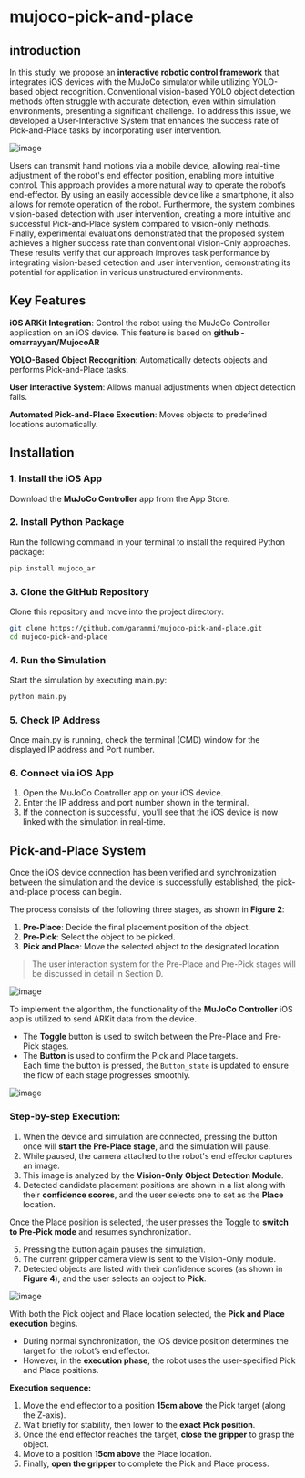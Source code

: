 # mujoco-pick-and-place

## **introduction**
In this study, we propose an **interactive robotic control framework** that integrates iOS devices with the MuJoCo simulator while utilizing YOLO-based object recognition. Conventional vision-based YOLO object detection methods often struggle with accurate detection, even within simulation environments, presenting a significant challenge. To address this issue, we developed a User-Interactive System that enhances the success rate of Pick-and-Place tasks by incorporating user intervention.

![image](https://github.com/user-attachments/assets/97ac48af-a86e-4e51-89a9-2b7a3fd6ee2f)

Users can transmit hand motions via a mobile device, allowing real-time adjustment of the robot's end effector position, enabling more intuitive control. This approach provides a more natural way to operate the robot’s end-effector. By using an easily accessible device like a smartphone, it also allows for remote operation of the robot. Furthermore, the system combines vision-based detection with user intervention, creating a more intuitive and successful Pick-and-Place system compared to vision-only methods. Finally, experimental evaluations demonstrated that the proposed system achieves a higher success rate than conventional Vision-Only approaches. These results verify that our approach improves task performance by integrating vision-based detection and user intervention, demonstrating its potential for application in various unstructured environments.


## **Key Features**
**iOS ARKit Integration**: Control the robot using the MuJoCo Controller application on an iOS device. This feature is based on **github - omarrayyan/MujocoAR**

**YOLO-Based Object Recognition**: Automatically detects objects and performs Pick-and-Place tasks.

**User Interactive System**: Allows manual adjustments when object detection fails.

**Automated Pick-and-Place Execution**: Moves objects to predefined locations automatically.



##  Installation

### 1. Install the iOS App  
Download the **MuJoCo Controller** app from the App Store.  


### 2. Install Python Package  
Run the following command in your terminal to install the required Python package:

```bash
pip install mujoco_ar
```

### 3. Clone the GitHub Repository
Clone this repository and move into the project directory:

```bash
git clone https://github.com/garammi/mujoco-pick-and-place.git
cd mujoco-pick-and-place
```
### 4. Run the Simulation
Start the simulation by executing main.py:

```bash
python main.py
```
### 5. Check IP Address
Once main.py is running, check the terminal (CMD) window for the displayed IP address and Port number.

### 6. Connect via iOS App
1. Open the MuJoCo Controller app on your iOS device.  
2. Enter the IP address and port number shown in the terminal.  
3. If the connection is successful, you’ll see that the iOS device is now linked with the simulation in real-time.


## Pick-and-Place System

Once the iOS device connection has been verified and synchronization between the simulation and the device is successfully established, the pick-and-place process can begin.

The process consists of the following three stages, as shown in **Figure 2**:
1. **Pre-Place**: Decide the final placement position of the object.
2. **Pre-Pick**: Select the object to be picked.
3. **Pick and Place**: Move the selected object to the designated location.

> The user interaction system for the Pre-Place and Pre-Pick stages will be discussed in detail in Section D.

![image](https://github.com/user-attachments/assets/618267c6-ee3e-4127-9e7a-f00d596993c2)


To implement the algorithm, the functionality of the **MuJoCo Controller** iOS app is utilized to send ARKit data from the device.  
- The **Toggle** button is used to switch between the Pre-Place and Pre-Pick stages.  
- The **Button** is used to confirm the Pick and Place targets.  
Each time the button is pressed, the `Button_state` is updated to ensure the flow of each stage progresses smoothly.

![image](https://github.com/user-attachments/assets/3f81d1c4-d12a-4f7e-b792-815b23daea8f)


### Step-by-step Execution:

1. When the device and simulation are connected, pressing the button once will **start the Pre-Place stage**, and the simulation will pause.
2. While paused, the camera attached to the robot's end effector captures an image.
3. This image is analyzed by the **Vision-Only Object Detection Module**.
4. Detected candidate placement positions are shown in a list along with their **confidence scores**, and the user selects one to set as the **Place** location.

Once the Place position is selected, the user presses the Toggle to **switch to Pre-Pick mode** and resumes synchronization.

5. Pressing the button again pauses the simulation.
6. The current gripper camera view is sent to the Vision-Only module.
7. Detected objects are listed with their confidence scores (as shown in **Figure 4**), and the user selects an object to **Pick**.

![image](https://github.com/user-attachments/assets/7f2a6706-b87e-406c-85b1-ee030f7ed670)


With both the Pick object and Place location selected, the **Pick and Place execution** begins.

- During normal synchronization, the iOS device position determines the target for the robot’s end effector.
- However, in the **execution phase**, the robot uses the user-specified Pick and Place positions.

**Execution sequence:**
1. Move the end effector to a position **15cm above** the Pick target (along the Z-axis).
2. Wait briefly for stability, then lower to the **exact Pick position**.
3. Once the end effector reaches the target, **close the gripper** to grasp the object.
4. Move to a position **15cm above** the Place location.
5. Finally, **open the gripper** to complete the Pick and Place process.

